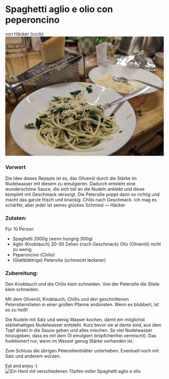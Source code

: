# Spaghetti aglio e olio con peperoncino
von Häcker (cccb)
![Eine schüssel mit Spaghetti aglio e olio](pictures/Spaghetti_agli_e_olio_2.jpeg)
### Vorwort

Die Idee dieses Rezepts ist es, das Olivenöl durch die Stärke im Nudelwasser mit diesem zu emulgieren. Dadurch entsteht eine wunderschöne Sauce, die sich toll an die Nudeln anklebt und diese komplett mit Geschmack versorgt. Die Petersilie poppt dann so richtig und macht das ganze frisch und knackig. Chilis nach Geschmack. Ich mag es schärfer, aber jeder ist seines glückes Schmied — Häcker

### Zutaten:

Für 10 Person

* Spaghetti 2000g (wenn hungrig 300g)
* Aglio (Knoblauch) 20-30 Zehen (nach Geschmack)
Olio (Olivenöl) nicht zu wenig
* Peperoncino (Chilis)
* (Glattblättrige) Petersilie (schmeckt leckerer)

### Zubereitung:

Den Knoblauch und die Chilis klein schneiden. Von der Petersilie die Stiele klein schneiden.

Mit dem Olivenöl, Knoblauch, Chillis und den geschnittenen Petersilienstielen in einer großen Pfanne andünsten. Wenn es blubbert, ist es zu heiß!

Die Nudeln mit Salz und wenig Wasser kochen, damit ein möglichst stärkehaltiges Nudelwasser entsteht. Kurz bevor sie al dente sind, aus dem Topf direkt in die Sauce geben und alles mischen. So viel Nudelwasser hinzugeben, dass es mit dem Öl emulgiert (tröpfchenfrei vermischt). Das funktioniert nur, wenn im Wasser genug Stärke vorhanden ist.

Zum Schluss die übrigen Petersilienblätter unterheben. Eventuell noch mit Salz und anderem würzen.

Eat and enjoy :)
![Ein Herd mit verschiedenen Töpfen voller Spaghetti aglio e olio](pictures/Spaghetti_agli_e_olio_1.jpg)